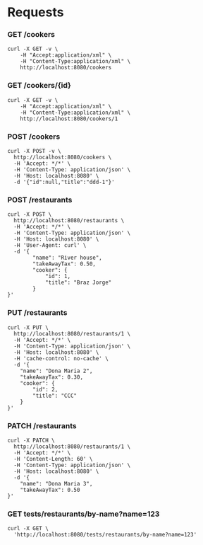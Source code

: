 # Requests

### GET /cookers
```shell script
curl -X GET -v \
    -H "Accept:application/xml" \
    -H "Content-Type:application/xml" \
    http://localhost:8080/cookers 
```

### GET /cookers/{id}
```shell script
curl -X GET -v \
    -H "Accept:application/xml" \
    -H "Content-Type:application/xml" \
    http://localhost:8080/cookers/1
```

### POST /cookers
```shell script
curl -X POST -v \
  http://localhost:8080/cookers \
  -H 'Accept: */*' \
  -H 'Content-Type: application/json' \
  -H 'Host: localhost:8080' \
  -d '{"id":null,"title":"ddd-1"}'
```


### POST /restaurants
```shell script
curl -X POST \
  http://localhost:8080/restaurants \
  -H 'Accept: */*' \
  -H 'Content-Type: application/json' \
  -H 'Host: localhost:8080' \
  -H 'User-Agent: curl' \
  -d '{
        "name": "River house",
        "takeAwayTax": 0.50,
        "cooker": {
            "id": 1,
            "title": "Braz Jorge"
        }
}'
```

### PUT /restaurants
```shell script
curl -X PUT \
  http://localhost:8080/restaurants/1 \
  -H 'Accept: */*' \
  -H 'Content-Type: application/json' \
  -H 'Host: localhost:8080' \
  -H 'cache-control: no-cache' \
  -d '{
    "name": "Dona Maria 2",
    "takeAwayTax": 0.30,
    "cooker": {
        "id": 2,
        "title": "CCC"
    }
}'
```

### PATCH /restaurants
```shell script
curl -X PATCH \
  http://localhost:8080/restaurants/1 \
  -H 'Accept: */*' \
  -H 'Content-Length: 60' \
  -H 'Content-Type: application/json' \
  -H 'Host: localhost:8080' \
  -d '{
    "name": "Dona Maria 3",
    "takeAwayTax": 0.50
}'
```

### GET tests/restaurants/by-name?name=123
```shell script
curl -X GET \
  'http://localhost:8080/tests/restaurants/by-name?name=123'
```
